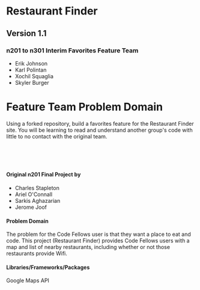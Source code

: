 # Restaurant Finder
## Version 1.1

### n201 to n301 Interim Favorites Feature Team
- Erik Johnson
- Karl Polintan
- Xochil Squaglia
- Skyler Burger

# Feature Team Problem Domain
Using a forked repository, build a favorites feature for the Restaurant Finder site. You will be learning to read and understand another group's code with little to no contact with the original team. 

<br><br><br>

#### Original n201 Final Project by
- Charles Stapleton  
- Ariel O'Connall  
- Sarkis Aghazarian  
- Jerome Joof  

#### Problem Domain
The problem for the Code Fellows user is that they want a place to eat and code. This project (Restaurant Finder) provides Code Fellows users with a map and list of nearby restaurants, including whether or not those restaurants provide Wifi.

#### Libraries/Frameworks/Packages
Google Maps API
